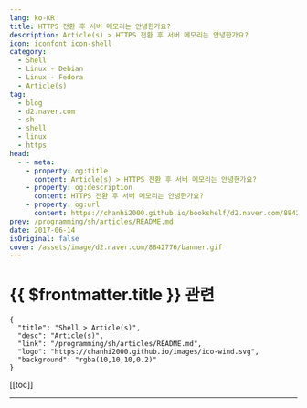 ```yaml
---
lang: ko-KR
title: HTTPS 전환 후 서버 메모리는 안녕한가요?
description: Article(s) > HTTPS 전환 후 서버 메모리는 안녕한가요?
icon: iconfont icon-shell
category: 
  - Shell
  - Linux - Debian
  - Linux - Fedora
  - Article(s)
tag: 
  - blog
  - d2.naver.com
  - sh
  - shell
  - linux
  - https
head:  
  - - meta:
    - property: og:title
      content: Article(s) > HTTPS 전환 후 서버 메모리는 안녕한가요?
    - property: og:description
      content: HTTPS 전환 후 서버 메모리는 안녕한가요?
    - property: og:url
      content: https://chanhi2000.github.io/bookshelf/d2.naver.com/8842776.html
prev: /programming/sh/articles/README.md
date: 2017-06-14
isOriginal: false
cover: /assets/image/d2.naver.com/8842776/banner.gif
---
```


# {{ $frontmatter.title }} 관련

```component VPCard
{
  "title": "Shell > Article(s)",
  "desc": "Article(s)",
  "link": "/programming/sh/articles/README.md",
  "logo": "https://chanhi2000.github.io/images/ico-wind.svg",
  "background": "rgba(10,10,10,0.2)"
}
```

[[toc]]

---

<SiteInfo
  name="HTTPS 전환 후 서버 메모리는 안녕한가요? | NAVER D2"
  desc="HTTPS 전환 후 서버 메모리는 안녕한가요?"
  url="https://d2.naver.com/helloworld/8842776"
  logo="/assets/image/d2.naver.com/favicon.ico"
  preview="/assets/image/d2.naver.com/8842776/banner.gif"/>

<!-- TODO: 작성 -->
